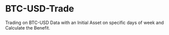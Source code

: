 # BTC-USD-Trade
Trading on BTC-USD Data with an Initial Asset on specific days of week and Calculate the Benefit.
